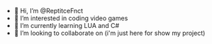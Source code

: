 - 👋 Hi, I’m @ReptitceFnct
- 👀 I’m interested in coding video games
- 🌱 I’m currently learning LUA and C#
- 💞️ I’m looking to collaborate on (i'm just here for show my project)

<!---
ReptitceFnct/ReptitceFnct is a ✨ special ✨ repository because its `README.md` (this file) appears on your GitHub profile.
You can click the Preview link to take a look at your changes.
--->
